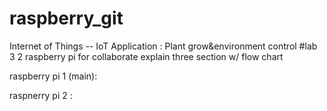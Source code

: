 # raspberry_git
Internet of Things  -- IoT Application : Plant grow&amp;environment control
#lab 3 
  2 raspberry pi for collaborate 
  explain three section w/ flow chart 
  
  raspberry pi 1 (main):
  
  
  raspnerry pi 2 :
  
